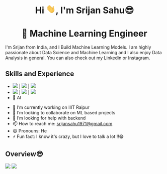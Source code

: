 <h1 align="center">Hi <img src="https://raw.githubusercontent.com/ABSphreak/ABSphreak/master/gifs/Hi.gif" width="30px">, I'm Srijan Sahu😎</h1>

<h1 align="center"> 🚀 Machine Learning Engineer</h1>

I'm Srijan from India, and I Build Machine Learning Models. I am highly passionate about Data Science and Machine Learning  and I also enjoy Data Analysis in general. You can also check out my Linkedin or Instagram.

## Skills and Experience 
* <img src="https://img.shields.io/badge/Python-20232A?style=for-the-badge&logo=react&logoColor=61DAFB" /> | <img src="https://img.shields.io/badge/Java-E34F26?style=for-the-badge&logo=html5&logoColor=white" /> |  <img src="https://img.shields.io/badge/Data Analysis-323330?style=for-the-badge&logo=javascript&logoColor=F7DF1E" />
* <img src="https://img.shields.io/badge/C++-E34F26?style=for-the-badge&logo=html5&logoColor=white" />  | <img src="https://img.shields.io/badge/Tensorflow-1572B6?style=for-the-badge&logo=css3&logoColor=white" />  | <img src="https://img.shields.io/badge/R-323330?style=for-the-badge&logo=javascript&logoColor=F7DF1E" />
* 🧠 AI


- 🔭 I’m currently working on IIIT Raipur 
- 👯 I’m looking to collaborate on ML based projects 
- 🤔 I’m looking for help with backend  
- 📫 How to reach me: srijansahu1971@gmail.com 
- 😄 Pronouns: He
- ⚡ Fun fact: I know it's crazy, but I love to talk a lot !!😁 




## Overview😎

<p>
  <a href="#"><img src="https://github-readme-stats.vercel.app/api?username=theSrijan13&count_private=true&show_icons=true&theme=dark" width="400"></a> 
  <a href="#"><img src="https://github-readme-streak-stats.herokuapp.com/?user=theSrijan13&count_private=true&show_icons=true&theme=dark" width="400"></a>
</p>

